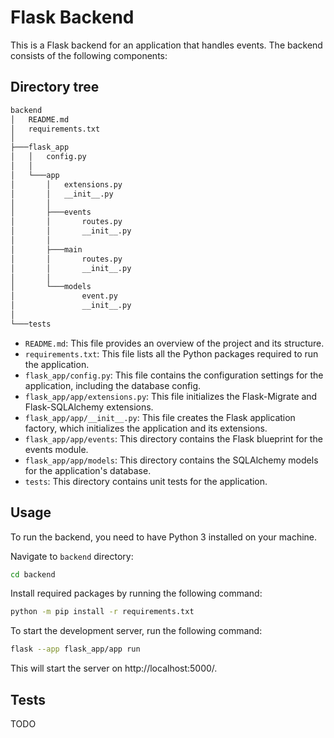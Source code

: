 # Flask Backend
This is a Flask backend for an application that handles events. The backend consists of the following components:

## Directory tree
```bash
backend
│   README.md
│   requirements.txt
│
├───flask_app
│   │   config.py
│   │
│   └───app
│       │   extensions.py
│       │   __init__.py
│       │
│       ├───events
│       │       routes.py
│       │       __init__.py
│       │
│       ├───main
│       │       routes.py
│       │       __init__.py
│       │
│       └───models
│               event.py
│               __init__.py
│
└───tests
```

* `README.md`: This file provides an overview of the project and its structure.
* `requirements.txt`: This file lists all the Python packages required to run the application.
* `flask_app/config.py`: This file contains the configuration settings for the application, including the database config.
* `flask_app/app/extensions.py`: This file initializes the Flask-Migrate and Flask-SQLAlchemy extensions.
* `flask_app/app/__init__.py`: This file creates the Flask application factory, which initializes the application and its extensions.
* `flask_app/app/events`: This directory contains the Flask blueprint for the events module.
* `flask_app/app/models`: This directory contains the SQLAlchemy models for the application's database.
* `tests`: This directory contains unit tests for the application.

## Usage
To run the backend, you need to have Python 3 installed on your machine.

Navigate to `backend` directory:

```bash
cd backend
```

Install required packages by running the following command:

```bash
python -m pip install -r requirements.txt
```

To start the development server, run the following command:

```bash
flask --app flask_app/app run
```

This will start the server on http://localhost:5000/.

## Tests

TODO